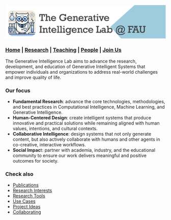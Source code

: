 

![GeniLab-banner](./images/genilab-banner.png)

### [Home](README.md) | [Research](RESEARCH.md) | [Teaching](TEACHING.md) | [People](PEOPLE.md) | [Join Us](COLLABORATING.md)

The Generative Intelligence Lab aims to advance the research, development, and education of Generative Intelligent Systems that empower individuals and organizations to address real-world challenges and improve quality of life.

### Our focus
* **Fundamental Research**: advance the core technologies, methodologies, and best practices in Computational Intelligence, Machine Learning, and Generative Intelligence.
* **Human-Centered Design**: create intelligent systems that produce innovative and practical solutions while remaining aligned with human values, intentions, and cultural contexts.
* **Collaborative Intelligence**: design systems that not only generate content, but also actively collaborate with humans and other agents in co-creative, interactive workflows.
* **Social Impac**t: partner with academia, industry, and the educational community to ensure our work delivers meaningful and positive outcomes for society.

### Check also
* [Publications](https://scholar.google.com/citations?hl=en&user=-jD2UDsAAAAJ&sortby=pubdate)
* [Research Interests](RESEARCH.md#research-interests)
* [Research Tools](RESEARCH.md#research-tools)
* [Use Cases](RESEARCH.md#use-cases)
* [Project Ideas](COLLABORATING.md#project-ideas)
* [Collaborating](COLLABORATING.md)

  


